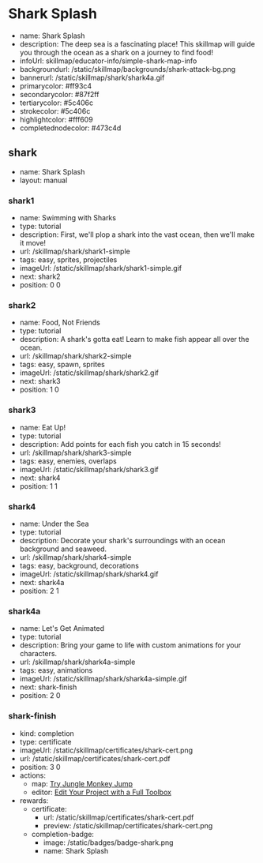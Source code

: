 # Shark Splash
* name: Shark Splash
* description: The deep sea is a fascinating place! This skillmap will guide you through the ocean as a shark on a journey to find food!
* infoUrl: skillmap/educator-info/simple-shark-map-info
* backgroundurl: /static/skillmap/backgrounds/shark-attack-bg.png
* bannerurl: /static/skillmap/shark/shark4a.gif
* primarycolor: #ff93c4
* secondarycolor: #87f2ff
* tertiarycolor: #5c406c
* strokecolor: #5c406c
* highlightcolor: #fff609
* completednodecolor: #473c4d


## shark
* name: Shark Splash
* layout: manual

### shark1
* name: Swimming with Sharks
* type: tutorial
* description: First, we'll plop a shark into the vast ocean, then we'll make it move!
* url: /skillmap/shark/shark1-simple
* tags: easy, sprites, projectiles
* imageUrl: /static/skillmap/shark/shark1-simple.gif
* next: shark2
* position: 0 0



### shark2
* name: Food, Not Friends
* type: tutorial
* description: A shark's gotta eat!  Learn to make fish appear all over the ocean.
* url: /skillmap/shark/shark2-simple
* tags: easy, spawn, sprites
* imageUrl: /static/skillmap/shark/shark2.gif
* next: shark3
* position: 1 0


### shark3
* name: Eat Up!
* type: tutorial
* description: Add points for each fish you catch in 15 seconds!
* url: /skillmap/shark/shark3-simple
* tags: easy, enemies, overlaps
* imageUrl: /static/skillmap/shark/shark3.gif
* next: shark4
* position: 1 1


### shark4

* name: Under the Sea
* type: tutorial
* description: Decorate your shark's surroundings with an ocean background and seaweed.
* url: /skillmap/shark/shark4-simple
* tags: easy, background, decorations
* imageUrl: /static/skillmap/shark/shark4.gif
* next: shark4a
* position: 2 1

### shark4a

* name: Let's Get Animated
* type: tutorial
* description: Bring your game to life with custom animations for your characters.
* url: /skillmap/shark/shark4a-simple
* tags: easy, animations
* imageUrl: /static/skillmap/shark/shark4a-simple.gif
* next: shark-finish
* position: 2 0


### shark-finish
* kind: completion
* type: certificate
* imageUrl: /static/skillmap/certificates/shark-cert.png
* url: /static/skillmap/certificates/shark-cert.pdf
* position: 3 0
* actions:
    * map: [Try Jungle Monkey Jump](/skillmap/jungle)
    * editor: [Edit Your Project with a Full Toolbox](/)
* rewards:
    * certificate:
        * url: /static/skillmap/certificates/shark-cert.pdf
        * preview: /static/skillmap/certificates/shark-cert.png
    * completion-badge:
        * image: /static/badges/badge-shark.png
        * name: Shark Splash

